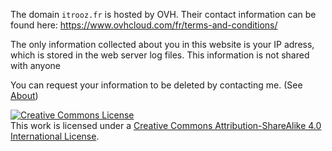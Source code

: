 
The domain `itrooz.fr` is hosted by OVH. Their contact information can be found here: https://www.ovhcloud.com/fr/terms-and-conditions/

The only information collected about you in this website is your IP adress, which is stored in the web server log files. This information is not shared with anyone

You can request your information to be deleted by contacting me. (See [About](about))

<a rel="license" href="http://creativecommons.org/licenses/by-sa/4.0/"><img alt="Creative Commons License" style="border-width:0" src="https://i.creativecommons.org/l/by-sa/4.0/88x31.png" /></a><br />This work is licensed under a <a rel="license" href="http://creativecommons.org/licenses/by-sa/4.0/">Creative Commons Attribution-ShareAlike 4.0 International License</a>.
